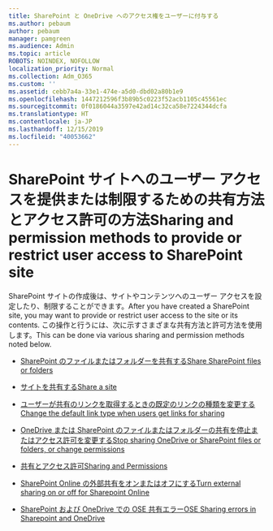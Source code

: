 ```yaml
---
title: SharePoint と OneDrive へのアクセス権をユーザーに付与する
ms.author: pebaum
author: pebaum
manager: pamgreen
ms.audience: Admin
ms.topic: article
ROBOTS: NOINDEX, NOFOLLOW
localization_priority: Normal
ms.collection: Adm_O365
ms.custom: ''
ms.assetid: cebb7a4a-33e1-474e-a5d0-dbd02a80b1e9
ms.openlocfilehash: 1447212596f3b89b5c0223f52acb1105c45561ec
ms.sourcegitcommit: 0f0186044a3597e42ad14c32ca58e7224344dcfa
ms.translationtype: HT
ms.contentlocale: ja-JP
ms.lasthandoff: 12/15/2019
ms.locfileid: "40053662"
---
```

# <a name="sharing-and-permission-methods-to-provide-or-restrict-user-access-to-sharepoint-site"></a><span data-ttu-id="206b4-102">SharePoint サイトへのユーザー アクセスを提供または制限するための共有方法とアクセス許可の方法</span><span class="sxs-lookup"><span data-stu-id="206b4-102">Sharing and permission methods to provide or restrict user access to SharePoint site</span></span>

<span data-ttu-id="206b4-103">SharePoint サイトの作成後は、サイトやコンテンツへのユーザー アクセスを設定したり、制限することができます。</span><span class="sxs-lookup"><span data-stu-id="206b4-103">After you have created a SharePoint site, you may want to provide or restrict user access to the site or its contents.</span></span> <span data-ttu-id="206b4-104">この操作と行うには、次に示すさまざまな共有方法と許可方法を使用します。</span><span class="sxs-lookup"><span data-stu-id="206b4-104">This can be done via various sharing and permission methods noted below.</span></span>

- [<span data-ttu-id="206b4-105">SharePoint のファイルまたはフォルダーを共有する</span><span class="sxs-lookup"><span data-stu-id="206b4-105">Share SharePoint files or folders</span></span>](https://support.office.com/article/share-sharepoint-files-or-folders-1fe37332-0f9a-4719-970e-d2578da4941c)

- [<span data-ttu-id="206b4-106">サイトを共有する</span><span class="sxs-lookup"><span data-stu-id="206b4-106">Share a site</span></span>](https://support.office.com/article/share-a-site-958771a8-d041-4eb8-b51c-afea2eae3658)

- [<span data-ttu-id="206b4-107">ユーザーが共有のリンクを取得するときの既定のリンクの種類を変更する</span><span class="sxs-lookup"><span data-stu-id="206b4-107">Change the default link type when users get links for sharing</span></span>](https://docs.microsoft.com/sharepoint/change-default-sharing-link)

- [<span data-ttu-id="206b4-108">OneDrive または SharePoint のファイルまたはフォルダーの共有を停止またはアクセス許可を変更する</span><span class="sxs-lookup"><span data-stu-id="206b4-108">Stop sharing OneDrive or SharePoint files or folders, or change permissions</span></span>](https://support.office.com/article/stop-sharing-onedrive-or-sharepoint-files-or-folders-or-change-permissions-0a36470f-d7fe-40a0-bd74-0ac6c1e13323)

- [<span data-ttu-id="206b4-109">共有とアクセス許可</span><span class="sxs-lookup"><span data-stu-id="206b4-109">Sharing and Permissions</span></span>](https://support.office.com/article/Sharing-and-permissions-ac85fbf1-2431-49bf-8690-f1a2b98af65f#ID0EAABAAA=Manage_permissions)

- [<span data-ttu-id="206b4-110">SharePoint Online の外部共有をオンまたはオフにする</span><span class="sxs-lookup"><span data-stu-id="206b4-110">Turn external sharing on or off for Sharepoint Online</span></span>](https://docs.microsoft.com/sharepoint/turn-external-sharing-on-or-off)

- [<span data-ttu-id="206b4-111">SharePoint および OneDrive での OSE 共有エラー</span><span class="sxs-lookup"><span data-stu-id="206b4-111">OSE Sharing errors in Sharepoint and OneDrive</span></span>](https://docs.microsoft.com/sharepoint/sharepoint-onedrive-error-message)




